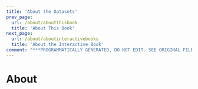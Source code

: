 ```yaml
---
title: 'About the Datasets'
prev_page:
  url: /about/aboutthisbook
  title: 'About This Book'
next_page:
  url: /about/aboutinteractivebooks
  title: 'About the Interactive Book'
comment: "***PROGRAMMATICALLY GENERATED, DO NOT EDIT. SEE ORIGINAL FILES IN /content***"
---
```

# About